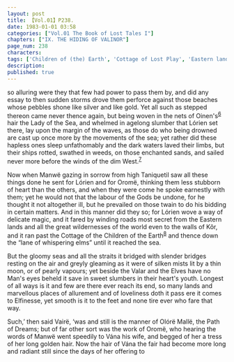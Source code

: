 ```yaml
---
layout: post
title: 【Vol.01】P238.
date: 1983-01-01 03:58
categories: ["Vol.01 The Book of Lost Tales I"]
chapters: ["IX. THE HIDING OF VALINOR"]
page_num: 238
characters: 
tags: ['Children of (the) Earth', 'Cottage of Lost Play', 'Eastern lands', 'Elfinesse', 'Kôr', 'Lórien', 'Manwë', 'Men', 'Olórë Mallë', 'Oromë', 'Talkamarda', 'Oinen', 'the Lady of the Sea', 'Vairë', 'Vána']
description: 
published: true
---
```


<p style="text-indent: 0;">
so alluring were they that few had power to pass them by, and did any essay to then sudden storms drove them perforce against those beaches whose pebbles shone like silver and like gold. Yet all such as stepped thereon came never thence again, but being woven in the nets of Oinen's<SUP><a href="{{site.baseurl}}/vol01-p248">6</a></SUP> hair the Lady of the Sea, and whelmed in agelong slumber that Lórien set there, lay upon the margin of the waves, as those do who being drowned are cast up once more by the movements of the sea; yet rather did these hapless ones sleep unfathomably and the dark waters laved their limbs, but their ships rotted, swathed in weeds, on those enchanted sands, and sailed never more before the winds of the dim West.<SUP><a href="{{site.baseurl}}/vol01-p249">7</a></SUP>
</p>

Now when Manwë gazing in sorrow from high Taniquetil saw all these things done he sent for Lórien and for Oromë, thinking them less stubborn of heart than the others, and when they were come he spoke earnestly with them; yet he would not that the labour of the Gods be undone, for he thought it not altogether ill, but he prevailed on those twain to do his bidding in certain matters. And in this manner did they so; for Lórien wove a way of delicate magic, and it fared by winding roads most secret from the Eastern lands and all the great wildernesses of the world even to the walls of Kôr, and it ran past the Cottage of the Children of the Earth<SUP>[8]({{site.baseurl}}/vol01-p249)</SUP> and thence down the “lane of whispering elms” until it reached the sea.

But the gloomy seas and all the straits it bridged with slender bridges resting on the air and greyly gleaming as it were of silken mists lit by a thin moon, or of pearly vapours; yet beside the Valar and the Elves have no Man's eyes beheld it save in sweet slumbers in their heart's youth. Longest of all ways is it and few are there ever reach its end, so many lands and marvellous places of allurement and of loveliness doth it pass ere it comes to Elfinesse, yet smooth is it to the feet and none tire ever who fare that way.

Such,’ then said Vairë, ‘was and still is the manner of Olórë Mallë, the Path of Dreams; but of far other sort was the work of Oromë, who hearing the words of Manwë went speedily to Vána his wife, and begged of her a tress of her long golden hair. Now the hair of Vána the fair had become more long and radiant still since the days of her offering to


